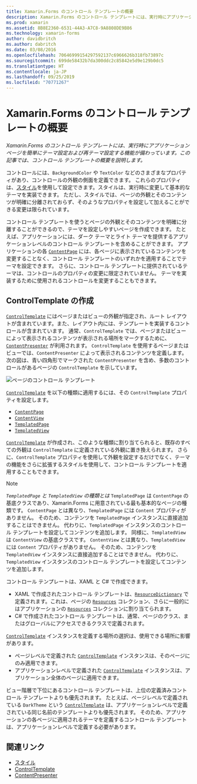 ```yaml
---
title: Xamarin.Forms のコントロール テンプレートの概要
description: Xamarin.Forms のコントロール テンプレートには、実行時にアプリケーション ページを簡単にテーマ設定および再テーマ設定する機能が備わっています。 この記事では、コントロール テンプレートの概要を説明します。
ms.prod: xamarin
ms.assetid: 8B8E2360-6531-44A3-A7C8-9A8808DE9B86
ms.technology: xamarin-forms
author: davidbritch
ms.author: dabritch
ms.date: 03/08/2016
ms.openlocfilehash: 70646999154297592137c6966626b318fb73897c
ms.sourcegitcommit: 699de58432b7da300ddc2c85842e5d9e129b0dc5
ms.translationtype: HT
ms.contentlocale: ja-JP
ms.lasthandoff: 09/25/2019
ms.locfileid: "70771267"
---
```

# <a name="introduction-to-xamarinforms-control-templates"></a>Xamarin.Forms のコントロール テンプレートの概要

_Xamarin.Forms のコントロール テンプレートには、実行時にアプリケーション ページを簡単にテーマ設定および再テーマ設定する機能が備わっています。この記事では、コントロール テンプレートの概要を説明します。_

コントロールには、`BackgroundColor` や `TextColor` などのさまざまなプロパティがあり、コントロールの外観の側面を定義できます。 これらのプロパティは、[スタイル](~/xamarin-forms/user-interface/styles/index.md)を使用して設定できます。スタイルは、実行時に変更して基本的なテーマを実装できます。 ただし、スタイルでは、ページの外観とそのコンテンツが明確に分離されておらず、そのようなプロパティを設定して加えることができる変更は限られています。

コントロール テンプレートを使うとページの外観とそのコンテンツを明確に分離することができるので、テーマを設定しやすいページを作成できます。 たとえば、アプリケーションには、ダーク テーマとライト テーマを提供するアプリケーションレベルのコントロール テンプレートを含めることができます。 アプリケーションの各 [`ContentPage`](xref:Xamarin.Forms.ContentPage) には、各ページに表示されているコンテンツを変更することなく、コントロール テンプレートのいずれかを適用することでテーマを設定できます。 さらに、コントロール テンプレートに提供されているテーマは、コントロールのプロパティの変更に限定されていません。 テーマを実装するために使用されるコントロールを変更することもできます。

## <a name="creating-a-controltemplate"></a>ControlTemplate の作成

[`ControlTemplate`](xref:Xamarin.Forms.ControlTemplate) にはページまたはビューの外観が指定され、ルート レイアウトが含まれています。また、レイアウト内には、テンプレートを実装するコントロールが含まれています。 通常、`ControlTemplate` では、ページまたはビューによって表示されるコンテンツが表示される場所をマークするために、[`ContentPresenter`](xref:Xamarin.Forms.ContentPresenter) が利用されます。 `ControlTemplate` を使用するページまたはビューでは、`ContentPresenter` によって表示されるコンテンツを定義します。 次の図は、青い四角形でマークされた `ContentPresenter` を含め、多数のコントロールがあるページの `ControlTemplate` を示しています。

![](introduction-images/control-template.png "ページのコントロール テンプレート")

[`ControlTemplate`](xref:Xamarin.Forms.ControlTemplate) を以下の種類に適用するには、その `ControlTemplate` プロパティを設定します。

- [`ContentPage`](xref:Xamarin.Forms.ContentPage)
- [`ContentView`](xref:Xamarin.Forms.ContentView)
- [`TemplatedPage`](xref:Xamarin.Forms.TemplatedPage)
- [`TemplatedView`](xref:Xamarin.Forms.TemplatedView)

[`ControlTemplate`](xref:Xamarin.Forms.ControlTemplate) が作成され、このような種類に割り当てられると、既存のすべての外観は `ControlTemplate` に定義されている外観に置き換えられます。 さらに、`ControlTemplate` プロパティを使用して外観を設定するだけでなく、テーマの機能をさらに拡張するスタイルを使用して、コントロール テンプレートを適用することもできます。

> [!NOTE]
> *`TemplatedPage` と `TemplatedView` の種類とは* `TemplatedPage` は `ContentPage` の基底クラスであり、Xamarin.Forms に用意されている最も基本的なページの種類です。 `ContentPage` とは異なり、`TemplatedPage` には `Content` プロパティがありません。 そのため、コンテンツを `TemplatedPage` インスタンスに直接追加することはできません。 代わりに、`TemplatedPage` インスタンスのコントロール テンプレートを設定してコンテンツを追加します。 同様に、`TemplatedView` は `ContentView` の基底クラスです。 `ContentView` とは異なり、`TemplatedView` には `Content` プロパティがありません。 そのため、コンテンツを `TemplatedView` インスタンスに直接追加することはできません。 代わりに、`TemplatedView` インスタンスのコントロール テンプレートを設定してコンテンツを追加します。

コントロール テンプレートは、XAML と C# で作成できます。

- XAML で作成されたコントロール テンプレートは、[`ResourceDictionary`](xref:Xamarin.Forms.ResourceDictionary) で定義されます。これは、ページの [`Resources`](xref:Xamarin.Forms.VisualElement.Resources) コレクション、さらに一般的にはアプリケーションの [`Resources`](xref:Xamarin.Forms.Application.Resources) コレクションに割り当てられます。
- C# で作成されたコントロール テンプレートは、通常、ページのクラス、またはグローバルにアクセスできるクラスで定義されます。

[`ControlTemplate`](xref:Xamarin.Forms.ControlTemplate) インスタンスを定義する場所の選択は、使用できる場所に影響があります。

- ページレベルで定義された [`ControlTemplate`](xref:Xamarin.Forms.ControlTemplate) インスタンスは、そのページにのみ適用できます。
- アプリケーションレベルで定義された [`ControlTemplate`](xref:Xamarin.Forms.ControlTemplate) インスタンスは、アプリケーション全体のページに適用できます。

ビュー階層で下位にあるコントロール テンプレートは、上位の定義済みコントロール テンプレートよりも優先されます。 たとえば、ページレベルで定義されている `DarkTheme` という [`ControlTemplate`](xref:Xamarin.Forms.ControlTemplate) は、アプリケーションレベルで定義されている同じ名前のテンプレートよりも優先されます。 そのため、アプリケーションの各ページに適用されるテーマを定義するコントロール テンプレートは、アプリケーションレベルで定義する必要があります。

## <a name="related-links"></a>関連リンク

- [スタイル](~/xamarin-forms/user-interface/styles/index.md)
- [ControlTemplate](xref:Xamarin.Forms.ControlTemplate)
- [ContentPresenter](xref:Xamarin.Forms.ContentPresenter)
